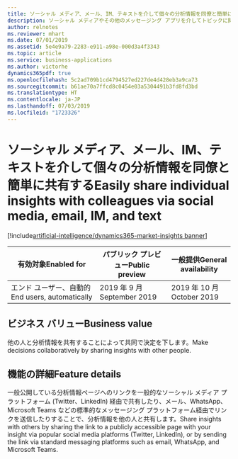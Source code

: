 ```yaml
---
title: ソーシャル メディア、メール、IM、テキストを介して個々の分析情報を同僚と簡単に共有する
description: ソーシャル メディアやその他のメッセージング アプリを介してトピックに関する分析情報を他の人と共有します。
author: relnotes
ms.reviewer: mhart
ms.date: 07/01/2019
ms.assetid: 5e4e9a79-2283-e911-a98e-000d3a4f3343
ms.topic: article
ms.service: business-applications
ms.author: victorhe
dynamics365pdf: true
ms.openlocfilehash: 5c2ad709b1cd4794527ed227de4d428eb3a9ca73
ms.sourcegitcommit: b61ae70a7ffcd8c0454e03a5304491b3fd8fd3bd
ms.translationtype: HT
ms.contentlocale: ja-JP
ms.lasthandoff: 07/03/2019
ms.locfileid: "1723326"
---
```

# <a name="easily-share-individual-insights-with-colleagues-via-social-media-email-im-and-text"></a><span data-ttu-id="6191b-103">ソーシャル メディア、メール、IM、テキストを介して個々の分析情報を同僚と簡単に共有する</span><span class="sxs-lookup"><span data-stu-id="6191b-103">Easily share individual insights with colleagues via social media, email, IM, and text</span></span>
[!include[artificial-intelligence/dynamics365-market-insights banner](../includes/artificial-intelligence/dynamics365-market-insights.md)]

| <span data-ttu-id="6191b-104">有効対象</span><span class="sxs-lookup"><span data-stu-id="6191b-104">Enabled for</span></span>    |  <span data-ttu-id="6191b-105">パブリック プレビュー</span><span class="sxs-lookup"><span data-stu-id="6191b-105">Public preview</span></span> | <span data-ttu-id="6191b-106">一般提供</span><span class="sxs-lookup"><span data-stu-id="6191b-106">General availability</span></span> | 
| ---------- | ---------- |---------- |
|<span data-ttu-id="6191b-107">エンド ユーザー、自動的</span><span class="sxs-lookup"><span data-stu-id="6191b-107">End users, automatically</span></span>|<span data-ttu-id="6191b-108">2019 年 9 月</span><span class="sxs-lookup"><span data-stu-id="6191b-108">September 2019</span></span>| <span data-ttu-id="6191b-109">2019 年 10 月</span><span class="sxs-lookup"><span data-stu-id="6191b-109">October 2019</span></span>|


## <a name="business-value"></a><span data-ttu-id="6191b-110">ビジネス バリュー</span><span class="sxs-lookup"><span data-stu-id="6191b-110">Business value</span></span>
<!-- bv start -->
<span data-ttu-id="6191b-111">他の人と分析情報を共有することによって共同で決定を下します。</span><span class="sxs-lookup"><span data-stu-id="6191b-111">Make decisions collaboratively by sharing insights with other people.</span></span>
<!-- bv end -->



## <a name="feature-details"></a><span data-ttu-id="6191b-112">機能の詳細</span><span class="sxs-lookup"><span data-stu-id="6191b-112">Feature details</span></span>
<!--feature detail start -->
<span data-ttu-id="6191b-113">一般公開している分析情報ページへのリンクを一般的なソーシャル メディア プラットフォーム (Twitter、LinkedIn) 経由で共有したり、メール、WhatsApp、Microsoft Teams などの標準的なメッセージング プラットフォーム経由でリンクを送信したりすることで、分析情報を他の人と共有します。</span><span class="sxs-lookup"><span data-stu-id="6191b-113">Share insights with others by sharing the link to a publicly accessible page with your insight via popular social media platforms (Twitter, LinkedIn), or by sending the link via standard messaging platforms such as email, WhatsApp, and Microsoft Teams.</span></span>
<!--feature detail end -->










